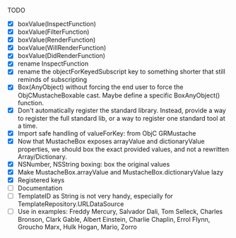 TODO

- [X] boxValue(InspectFunction)
- [X] boxValue(FilterFunction)
- [X] boxValue(RenderFunction)
- [X] boxValue(WillRenderFunction)
- [X] boxValue(DidRenderFunction)
- [X] rename InspectFunction
- [X] rename the objectForKeyedSubscript key to something shorter that still reminds of subscripting
- [X] Box(AnyObject) without forcing the end user to force the ObjCMustacheBoxable cast. Maybe define a specific BoxAnyObject() function.
- [X] Don't automatically register the standard library. Instead, provide a way to register the full standard lib, or a way to register one standard tool at a time.
- [X] Import safe handling of valueForKey: from ObjC GRMustache
- [X] Now that MustacheBox exposes arrayValue and dictionaryValue properties, we should box the exact provided values, and not a rewritten Array/Dictionary.
- [X] NSNumber, NSString boxing: box the original values
- [X] Make MustacheBox.arrayValue and MustacheBox.dictionaryValue lazy
- [X] Registered keys
- [ ] Documentation
- [ ] TemplateID as String is not very handy, especially for TemplateRepository.URLDataSource
- [ ] Use in examples: Freddy Mercury, Salvador Dali, Tom Selleck, Charles Bronson, Clark Gable, Albert Einstein, Charlie Chaplin, Errol Flynn, Groucho Marx, Hulk Hogan, Mario, Zorro